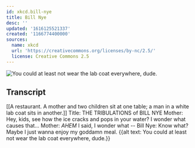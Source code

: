 ```yaml
---
id: xkcd.bill-nye
title: Bill Nye
desc: ''
updated: '1616125521337'
created: '1166774400000'
sources:
  name: xkcd
  url: 'https://creativecommons.org/licenses/by-nc/2.5/'
  license: Creative Commons 2.5
---
```

![You could at least not wear the lab coat everywhere, dude.](https://imgs.xkcd.com/comics/bill_nye.png)

## Transcript
[[A restaurant. A mother and two children sit at one table; a man in a white lab coat sits in another.]]
Title: THE TRIBULATIONS of BILL NYE
Mother: Hey, kids, see how the ice cracks and pops in your water? I wonder what causes that...
Mother: *AHEM* I said, I wonder what --
Bill Nye: Know what? Maybe I just wanna enjoy my goddamn meal.
{{alt text: You could at least not wear the lab coat everywhere, dude.}}
